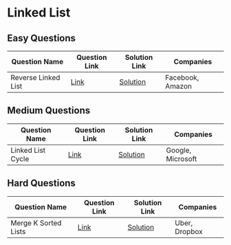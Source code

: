 # Linked List

## Easy Questions

| Question Name         | Question Link                              | Solution Link                              | Companies          |
|-----------------------|--------------------------------------------|--------------------------------------------|--------------------|
| Reverse Linked List   | [Link](https://example.com/reverse-ll)     | [Solution](https://example.com/sol)        | Facebook, Amazon   |

## Medium Questions

| Question Name         | Question Link                              | Solution Link                              | Companies          |
|-----------------------|--------------------------------------------|--------------------------------------------|--------------------|
| Linked List Cycle     | [Link](https://example.com/ll-cycle)       | [Solution](https://example.com/sol2)       | Google, Microsoft  |

## Hard Questions

| Question Name         | Question Link                              | Solution Link                              | Companies          |
|-----------------------|--------------------------------------------|--------------------------------------------|--------------------|
| Merge K Sorted Lists  | [Link](https://example.com/merge-k)        | [Solution](https://example.com/sol3)       | Uber, Dropbox      |
